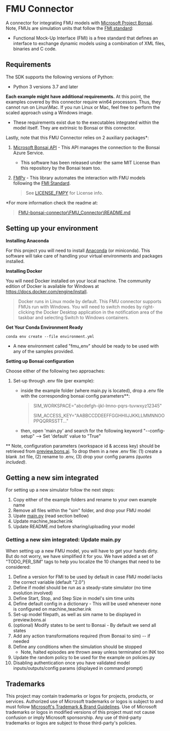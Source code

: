 # FMU Connector

A connector for integrating FMU models with [Microsoft Project Bonsai](https://azure.microsoft.com/en-us/services/project-bonsai/).
Note, FMUs are simulation units that follow the [FMI standard](https://fmi-standard.org/):

- Functional Mock-Up Interface (FMI) is a free standard that defines an interface to exchange dynamic models using a combination of XML files, binaries and C code.

## Requirements

The SDK supports the following versions of Python:

- Python 3 versions 3.7 and later

**Each example might have additional requirements.** At this point, the examples covered by this connector require win64 processors.
Thus, they cannot run on Linux\Mac. If you run Linux or Mac, feel free to perform the scaled approach using a Windows image.

- These requirements exist due to the executables integrated within the model itself. They are extrinsic to Bonsai or this connector.

Lastly, note that this FMU Connector relies on 2 auxiliary packages*:

1. [Microsoft Bonsai API](https://github.com/microsoft/microsoft-bonsai-api) - This API manages the connection to the Bonsai Azure Service.

    - This software has been released under the same MIT License than this repository by the Bonsai team too.

2. [FMPy](https://github.com/CATIA-Systems/FMPy) - This library automates the interaction with FMU models following the [FMI Standard](https://fmi-standard.org/).

    > See [LICENSE_FMPY](LICENSE_FMPY) for License info.

*For more information check the readme at:
> [FMU-bonsai-connector\FMU_Connector\README.md](FMU_Connector/README.md)

## Setting up your environment

**Installing Anaconda**

For this project you will need to install [Anaconda](https://www.anaconda.com/products/individual) (or miniconda).
This software will take care of handling your virtual environments and packages installed.

**Installing Docker**

You will need Docker installed on your local machine. The community edition of Docker is available for Windows at https://docs.docker.com/engine/install.

> Docker runs in Linux mode by default. This FMU connector supports FMUs run with Windows. You will need to switch modes by right-clicking the Docker Desktop application in the notification area of the taskbar and selecting Switch to Windows containers.

**Get Your Conda Environment Ready**

    conda env create --file environment.yml
- A new environment called "fmu_env" should be ready to be used with any of the samples provided.

**Setting up Bonsai configuration**

Choose either of the following two approaches:

1. Set-up through .env file (per example):

    - inside the example folder (where main.py is located), drop a .env file with the corresponding bonsai config parameters**:
    
      > SIM_WORKSPACE="abcdefgh-ijkl-lmno-pqrs-tuvwxyz12345"
      >
      > SIM_ACCESS_KEY="AABBCCDDEEFFGGHHIIJJKKLLMMNNOOPPQQRRSSTT..."

    - then, open 'main.py' and search for the following keyword "--config-setup"  -->  Set 'default' value to "True"

  ** Note, configuration parameters (workspace id & access key) should be retrieved from [preview.bons.ai](https://preview.bons.ai).
To drop them in a new .env file: (1) create a blank .txt file, (2) rename to .env, (3) drop your config params *(quotes included)*.

## Getting a new sim integrated

For setting up a new simulator follow the next steps:

1. Copy either of the example folders and rename to your own example name
2. Remove all files within the "sim" folder, and drop your FMU model
3. Upate [main.py](samples/vanDerPol/main.py) (read section bellow)
4. Update machine_teacher.ink
5. Update README.md before sharing/uploading your model

### Getting a new sim integrated: Update main.py

When setting up a new FMU model, you will have to get your hands dirty. But do not worry, we have simplified it for you.
We have added a set of "TODO_PER_SIM" tags to help you localize the 10 changes that need to be considered:

1. Define a version for FMI to be used by default in case FMU model lacks the correct variable (default "2.0")
2. Define if model should be run as a steady-state simulator (no time evolution involved)
3. Define Start, Stop, and Step Size in model's sim time units
4. Define default config in a dictionary - This will be used whenever none is configured on machine_teacher.ink
5. Set-up model filepath, as well as sim name to be displayed in preview.bons.ai
6. (optional) Modify states to be sent to Bonsai - By default we send all states
7. Add any action transformations required (from Bonsai to sim) -- if needed
8. Define any conditions when the simulation should be stopped
     - Note, halted episodes are thrown away unless terminated on INK too
9. Update the random policy to be used for the example on policies.py
10. Disabling authentication once you have validated model inputs/outputs/config params (displayed in command prompt)

## Trademarks

This project may contain trademarks or logos for projects, products, or services. Authorized use of Microsoft 
trademarks or logos is subject to and must follow 
[Microsoft's Trademark & Brand Guidelines](https://www.microsoft.com/en-us/legal/intellectualproperty/trademarks/usage/general).
Use of Microsoft trademarks or logos in modified versions of this project must not cause confusion or imply Microsoft sponsorship.
Any use of third-party trademarks or logos are subject to those third-party's policies.
